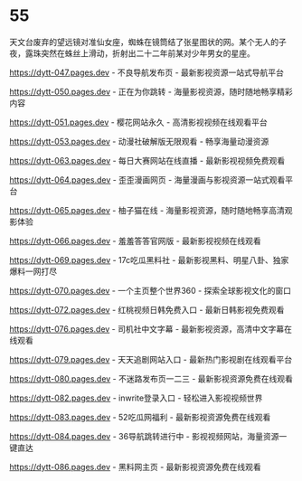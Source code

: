# 55
天文台废弃的望远镜对准仙女座，蜘蛛在镜筒结了张星图状的网。某个无人的子夜，露珠突然在蛛丝上滑动，折射出二十二年前某对少年男女的星座。

https://dytt-047.pages.dev - 不良导航发布页 - 最新影视资源一站式导航平台

https://dytt-050.pages.dev - 正在为你跳转 - 海量影视资源，随时随地畅享精彩内容

https://dytt-051.pages.dev - 樱花网站永久 - 高清影视视频在线观看平台

https://dytt-053.pages.dev - 动漫社破解版无限观看 - 畅享海量动漫资源

https://dytt-063.pages.dev - 每日大赛网站在线直播 - 最新影视视频免费观看

https://dytt-064.pages.dev - 歪歪漫画网页 - 海量漫画与影视资源一站式观看平台

https://dytt-065.pages.dev - 柚子猫在线 - 海量影视资源，随时随地畅享高清观影体验

https://dytt-066.pages.dev - 羞羞答答官网版 - 最新影视视频在线观看

https://dytt-069.pages.dev - 17c吃瓜黑料社 - 最新影视黑料、明星八卦、独家爆料一网打尽

https://dytt-070.pages.dev - 一个主页整个世界360 - 探索全球影视文化的窗口

https://dytt-072.pages.dev - 红桃视频日韩免费入口 - 最新日韩影视免费观看

https://dytt-076.pages.dev - 司机社中文字幕 - 最新影视资源，高清中文字幕在线观看

https://dytt-079.pages.dev - 天天追剧网站入口 - 最新热门影视剧在线观看平台

https://dytt-080.pages.dev - 不迷路发布页一二三 - 最新影视资源免费在线观看

https://dytt-082.pages.dev - inwrite登录入口 - 轻松进入影视视频世界

https://dytt-083.pages.dev - 52吃瓜网福利 - 最新影视资源免费在线观看

https://dytt-084.pages.dev - 36导航跳转进行中 - 影视视频网站，海量资源一键直达

https://dytt-086.pages.dev - 黑料网主页 - 最新影视资源免费在线观看
